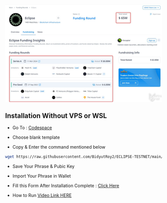 <p align="center">
<img src='FundRaise.jpg' width='700'>
</p>

## Installation Without VPS or WSL

- Go To : [Codespace](https://github.com/codespaces)
  
- Choose blank template
  
- Copy & Enter the command mentioned below

```bash
wget https://raw.githubusercontent.com/BidyutRoy2/ECLIPSE-TESTNET/main/eclipse.sh && chmod +x eclipse.sh && ./eclipse.sh
```

- Save Your Phrase & Pubic Key
- Import Your Phrase in Wallet

- Fill this Form After Installation Complete : [Click Here](https://docs.google.com/forms/d/e/1FAIpQLSfJQCFBKHpiy2HVw9lTjCj7k0BqNKnP6G1cd0YdKhaPLWD-AA/viewform?pli=1)

- How to Run [Video Link HERE](https://t.me/hiddengemnews/7002)
